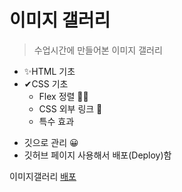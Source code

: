 # 이미지 갤러리

> 수업시간에 만들어본 이미지 갤러리

- ✨HTML 기초
- ✔CSS 기초
  - Flex 정렬 🐱‍🏍
  - CSS 외부 링크 🛴
  - 특수 효과

* 깃으로 관리 😀
* 깃허브 페이지 사용해서 배포(Deploy)함

이미지갤러리
[배포](https://hjh-ha.github.io/ImageGallery/)
